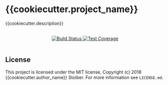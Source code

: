 # {{cookiecutter.project_name}}

{{cookiecutter.description}}

<br />

<div align="center">
  <!-- Build Status -->
  <a href="https://travis-ci.org/{{cookiecutter.github_user}}/{{cookiecutter.project_slug}}">
    <img src="https://travis-ci.org/{{cookiecutter.github_user}}/{{cookiecutter.project_slug}}.svg" alt="Build Status" />
  </a>
  <!-- Test Coverage -->
  <a href="https://coveralls.io/r/{{cookiecutter.github_user}}/{{cookiecutter.project_slug}}">
    <img src="https://coveralls.io/repos/github/{{cookiecutter.github_user}}/{{cookiecutter.project_slug}}/badge.svg" alt="Test Coverage" />
  </a>
</div>

<br />

## License

This project is licensed under the MIT license, Copyright (c) 2018 {{cookiecutter.author_name}}
Stoiber. For more information see `LICENSE.md`.
